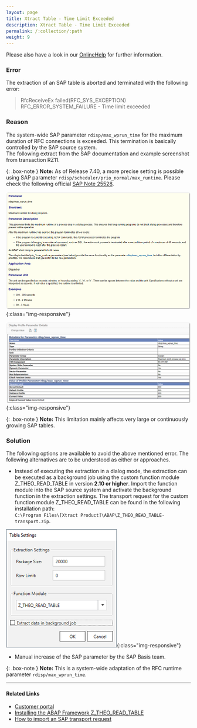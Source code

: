 ```yaml
---
layout: page
title: Xtract Table - Time Limit Exceeded
description: Xtract Table - Time Limit Exceeded
permalink: /:collection/:path
weight: 9
---
```


Please also have a look in our [OnlineHelp](https://help.theobald-software.com/en/) for further information.

### Error

The extraction of an SAP table is aborted and terminated with the following error:

>RfcReceiveEx failed(RFC_SYS_EXCEPTION) RFC_ERROR_SYSTEM_FAILURE - Time limit exceeded

### Reason

The system-wide SAP parameter `rdisp/max_wprun_time` for the maximum duration of RFC connections is exceeded. This termination is basically controlled by the SAP source system. <br>
The following extract from the SAP documentation and example screenshot from transaction RZ11.

{: .box-note }
**Note:** As of Release 7.40, a more precise setting is possible using SAP parameter `rdisp/scheduler/prio_normal/max_runtime`. Please check the following official [SAP Note 25528](https://launchpad.support.sap.com/#/notes/25528/EN).

![excerp_sap_parameter_documentation](/img/contents/excerp_sap_parameter_documentation.png){:class="img-responsive"}

![rdisp_max_wprun_time](/img/contents/rdisp_max_wprun_time.png){:class="img-responsive"}

{: .box-note }
**Note:** This limitation mainly affects very large or continuously growing SAP tables.

### Solution

The following options are available to avoid the above mentioned error. The following alternatives are to be understood as either or approaches.

- Instead of executing the extraction in a dialog mode, the extraction can be executed as a background job using the custom function module Z_THEO_READ_TABLE in version **2.10 or higher**. Import the function module into the SAP source system and activate the background function in the extraction settings. 
The transport request for the custom function module Z_THEO_READ_TABLE can be found in the following installation path:<br>
`C:\Program Files\[Xtract Product]\ABAP\Z_THEO_READ_TABLE-transport.zip`.

![Table-Extraction-Settings](/img/contents/Table-Extraction-Settings.png){:class="img-responsive"}

-  Manual increase of the SAP parameter by the SAP Basis team. 

{: .box-note }
**Note:** This is a system-wide adaptation of the RFC runtime parameter `rdisp/max_wprun_time`.

***********
#### Related Links

- [Customer portal](https://my.theobald-software.com)
- [Installing the ABAP Framework Z_THEO_READ_TABLE](https://help.theobald-software.com/en/xtract-universal/sap-customizing/custom-function-module-for-table-extraction#installing-the-abap-framework-z_theo_read_table)
- [How to import an SAP transport request](https://kb.theobald-software.com/sap/how-to-import-an-sap-transport-request-with-the-transport-management-system-stms)
